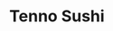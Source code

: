 ---
layout: place
title: "Tenno Sushi"
permalink: /california/los-angeles/tenno-sushi.html
stateAbbr: CA
stateName: California
cityName: Los Angeles
place_id: ChIJmRcbbTjGwoARNiMWogDPMc8
photos:
  - name: >-
      places/ChIJmRcbbTjGwoARNiMWogDPMc8/photos/AeeoHcJBvWo5wKI5rCOYWgmUCig2t0tmir7FjhsUGqQihPrqYJB9ghMusAhRSpZPx83PfREtC55vuRsEuLA5JpjA4KpKr6EkgsLQEsjtkvN6uYqyNX3OBn6T9pzhUVuozuS2JcmMuH_v2uFAJ2y8kphGAeAv0WVlvU3zj42LQ0FYBD6zVO6xnEpU0dxpjSy5YImhDyS2XdM13cIHl0x2eyFYeswRe5b_tSuk0F28VlMqyUUCa1uktNhDJRcCFY8Fm0MBndgxNpmCZYZkD86GRrLdc-YD0DbDGXhF4efwFQ5a8ZH4TQ
    widthPx: 4800
    heightPx: 3171
    authorAttributions:
      - displayName: Tenno Sushi
        uri: https://maps.google.com/maps/contrib/110592367299668195852
        photoUri: >-
          https://lh3.googleusercontent.com/a-/ALV-UjXlJt_ZIhTIbSDZW5f0pf5pU24ALecnxt5Xa0DLotGiUEXHvRI=s100-p-k-no-mo
    flagContentUri: >-
      https://www.google.com/local/imagery/report/?cb_client=maps_api_places.places_api&image_key=!1e10!2sAF1QipMhrXQs1t7q6ngyjU8P_64fIvfv2MfxErBkVqIv&hl=en-US
    googleMapsUri: >-
      https://www.google.com/maps/place//data=!3m4!1e2!3m2!1sAF1QipMhrXQs1t7q6ngyjU8P_64fIvfv2MfxErBkVqIv!2e10!4m2!3m1!1s0x80c2c6386d1b1799:0xcf31cf00a2162336
  - name: >-
      places/ChIJmRcbbTjGwoARNiMWogDPMc8/photos/AeeoHcJzNyVkEkdbLZ2tbGzw4fzi0Gt-XxZNATWxfQ6yRgfBuS5b0zImHg2QBjfCF9QXuppgy2bo9C8ljokZnrg-W3yqm4SaaeMLKLLkZG-PKCVY-oFZjh3BDBrptw6QPQIXzyoPDvo84wC2qYckx-zIAWGQ9qpAjSxHwDDRj4y9NBb8KNGznOzGLbTLjFMsSLiHZr66TiLRgDTHiUiGbLNlnpUvqusDJP_pMdJmHKbIYnb8KZDE2ZrnlXszys_mliTSG46cNkquqsutqeHOAUngsODzvuxruy-v6V5ilVLZrlwbqqVUulXNxorzXL5jTvtRWmgPEmlx9p0z3pnlPsy_KILfewHdFhTO7ac0L-kc8fvelWQXUWoyBtXRsCLADRlorYWFLgLZyith-SKwO-WuZGkxGaWGialTYf-phBKVPiYRPieM
    widthPx: 4032
    heightPx: 3024
    authorAttributions:
      - displayName: payman pakzad
        uri: https://maps.google.com/maps/contrib/102019273924614227471
        photoUri: >-
          https://lh3.googleusercontent.com/a/ACg8ocIFT86LjkvxTwtWJ8yKjr2COh5QMxkdLtNXeC3GAxNG5_i7kA=s100-p-k-no-mo
    flagContentUri: >-
      https://www.google.com/local/imagery/report/?cb_client=maps_api_places.places_api&image_key=!1e10!2sCIHM0ogKEICAgIDKvdyywQE&hl=en-US
    googleMapsUri: >-
      https://www.google.com/maps/place//data=!3m4!1e2!3m2!1sCIHM0ogKEICAgIDKvdyywQE!2e10!4m2!3m1!1s0x80c2c6386d1b1799:0xcf31cf00a2162336
  - name: >-
      places/ChIJmRcbbTjGwoARNiMWogDPMc8/photos/AeeoHcKPzuBdfuh86spDAIvcJRkjrg6AIV2nZF5rFQ1UpQjyhkAZNXqO35qSWWDzqJBa1KDjTrZIdxKZkjkbz8JIvano5X1se8_ZFmNtJkYUMF1t_8U6FDPrdOg4LRPEDB4hXIQIIdXFD1bt3SakLt7pcMmaakfMWGvgrL9bIc3OlCznAJGHyCX5gAuPNqDdDykRiDLzO3ObOKesZQ-mWyE6DAwyszDWLDHS3kt1patr49wlzgaoBeWEPoBY8vurkgk6Rc3U9ZhHrVf-ibkuLdBToW1CBYFd3ZBJlNbPMeINqK_kXJv1-CR1bKhA2MZOq5-Na_s7oBMXDa5Q5Kzp5y6Gm-5_24ZFz3jv8penymXPZYTGQPa7Ece82dnpM1axSzuaFeJXPQCd6zrpin6t785fairYzFwYl2NmxFO6RzMrR-FpVxU
    widthPx: 4000
    heightPx: 3000
    authorAttributions:
      - displayName: Abel Estrada
        uri: https://maps.google.com/maps/contrib/109655452965052462074
        photoUri: >-
          https://lh3.googleusercontent.com/a/ACg8ocInRkgJtkJMevzJWZJOfsD3CTTQeZdzcOQcJ3qaBqIZCN0UwQ=s100-p-k-no-mo
    flagContentUri: >-
      https://www.google.com/local/imagery/report/?cb_client=maps_api_places.places_api&image_key=!1e10!2sCIHM0ogKEICAgMDwkK7ByAE&hl=en-US
    googleMapsUri: >-
      https://www.google.com/maps/place//data=!3m4!1e2!3m2!1sCIHM0ogKEICAgMDwkK7ByAE!2e10!4m2!3m1!1s0x80c2c6386d1b1799:0xcf31cf00a2162336
  - name: >-
      places/ChIJmRcbbTjGwoARNiMWogDPMc8/photos/AeeoHcI5kE60YOtptMO-PBdVQo6z4m69axNiHMo6Z5FlTENwOpilKHoqtFuFiqKOEg7ocuxHUx5XlgnE7dXVy39L3RjosWZHJ3Otfl8lapvsQHdqIr1InmTJ1z5z68n2XMsITL_QUTiXhgnzKN3tRgeXNhoBCVV1uSRKJOBetvmMqRjHqMGycfqvvY3Alf9uYlKn1rnHIVjKzUZNWb7LjDCXjRFiAlivr87R4dpZDZ2nlJpM43DjEwK0VmibUUV30Ro0xi_qW9Q9flxw6sDBrw2r-sNt8qdnF1XRnE9kSO5DRDbsCQ
    widthPx: 4800
    heightPx: 3195
    authorAttributions:
      - displayName: Tenno Sushi
        uri: https://maps.google.com/maps/contrib/110592367299668195852
        photoUri: >-
          https://lh3.googleusercontent.com/a-/ALV-UjXlJt_ZIhTIbSDZW5f0pf5pU24ALecnxt5Xa0DLotGiUEXHvRI=s100-p-k-no-mo
    flagContentUri: >-
      https://www.google.com/local/imagery/report/?cb_client=maps_api_places.places_api&image_key=!1e10!2sAF1QipPNQXWRq7qR6ALjD3COVsoU3YzsuRqGo1UfRVzY&hl=en-US
    googleMapsUri: >-
      https://www.google.com/maps/place//data=!3m4!1e2!3m2!1sAF1QipPNQXWRq7qR6ALjD3COVsoU3YzsuRqGo1UfRVzY!2e10!4m2!3m1!1s0x80c2c6386d1b1799:0xcf31cf00a2162336
  - name: >-
      places/ChIJmRcbbTjGwoARNiMWogDPMc8/photos/AeeoHcL0atijlABp0fxDfCWQqsJ9f5coaNLDoiqS57_4_lHXxvyO_pElEbnuCEIBNAP_3yAm53e3baQ4pt-Ar5QxH_jMZDFLhobhoua8vmhSxEOMdiZWw9uxhQgJSyrspZcP7d4Xqb6ORkZ5Pa-KNT_4Tb91f9I2w613QqFZb1UEfyOCkko1kdxWn2kv5nON0Ah29E-d5Lbt9RMldWIO-eE2UYWVu9DtxpwkV8WIB4pkVW99Bk3tuA_MjVOb8STNGIAZlyda8NiJH3RcCjz9tyGlx6QAyL3wmDVqlSE94CVCztkigJ6pgzwhdqFWzFkz6vAcLayg4tNnxG7lNWicrHkU9G1SsAkmwBXeRiDNcNDQ_aq80r8PudMH7MGtBR9JVYIHJM3p5Dyp8AnThWuRN-h3g7bvMDB3DnJjWImZiRt_0Tz2QxMS
    widthPx: 4000
    heightPx: 3000
    authorAttributions:
      - displayName: Abel Estrada
        uri: https://maps.google.com/maps/contrib/109655452965052462074
        photoUri: >-
          https://lh3.googleusercontent.com/a/ACg8ocInRkgJtkJMevzJWZJOfsD3CTTQeZdzcOQcJ3qaBqIZCN0UwQ=s100-p-k-no-mo
    flagContentUri: >-
      https://www.google.com/local/imagery/report/?cb_client=maps_api_places.places_api&image_key=!1e10!2sCIHM0ogKEICAgMDwkK7BiAE&hl=en-US
    googleMapsUri: >-
      https://www.google.com/maps/place//data=!3m4!1e2!3m2!1sCIHM0ogKEICAgMDwkK7BiAE!2e10!4m2!3m1!1s0x80c2c6386d1b1799:0xcf31cf00a2162336
  - name: >-
      places/ChIJmRcbbTjGwoARNiMWogDPMc8/photos/AeeoHcIyeQiNBaS_i76f0EJ2-83mWuAL23WQdCGcPiQ03tmu4ANG3REsg-7ab0Ytrk5D_inpvU2JaZWjBorVOhBciZmwbQPgvif6NOx-7je67DyrDpX-u7AEMXeVEenCBZrA2Pgqh5mkTzc0KCmv_4uvLd5XI5ao6tPvmqe_glQD7RHx0B8R7MLbIRiz0LhvGf28NUS4Nc75omloQ_v98Js09fRYfD9wo_uFemeTFncL7FRRD_n_G_XT-CuySoqujLf8JLTRAJeVNKGEmx1L0jeNhahs0g1xwSXfkslIsGaRa8XJGO_jJQX1-_fJBx3_mHStNNgmDHXIx9bF40a3wYZOTWV8HWh8E3RmmaSoRShM8d1GegYLjbvtdy0v0CmlWmF05IPE73NOiPOOlUOO1lZxe2GkqjY1J6tbEsxTV5iF1S8s_w
    widthPx: 4000
    heightPx: 3000
    authorAttributions:
      - displayName: Valerie Rivera
        uri: https://maps.google.com/maps/contrib/117994692254154928257
        photoUri: >-
          https://lh3.googleusercontent.com/a/ACg8ocJr7YvpvrFJoEkOEFMrvl_orSdIwceTUL5qZ6Pmy0JrN1UD8Q=s100-p-k-no-mo
    flagContentUri: >-
      https://www.google.com/local/imagery/report/?cb_client=maps_api_places.places_api&image_key=!1e10!2sCIHM0ogKEICAgMCIscPvFQ&hl=en-US
    googleMapsUri: >-
      https://www.google.com/maps/place//data=!3m4!1e2!3m2!1sCIHM0ogKEICAgMCIscPvFQ!2e10!4m2!3m1!1s0x80c2c6386d1b1799:0xcf31cf00a2162336
  - name: >-
      places/ChIJmRcbbTjGwoARNiMWogDPMc8/photos/AeeoHcKN3qiwO4BTg6JH9QACyzAP_g4T7JdeW24SnsfWWWuIdUiC021clfVk56r-mSiiLshOdIfpMVkRifXINxq0FjDRJQC6vVVLqAFGssCHRuJhmgfSlewMvXJliJI-wThzWlIPYG4OyZa8fOO5o56Uv3lvw2dQnYBhqkS-6OK7pBCYcM_1HxHTz5YpWc8vf6da6QjsfeS2Y2UoAHwQNm2lhg8US5dXQ32jZHE5KnsufbXGpuSRkWJVbnlHU1O7pNtuWelI_XVjnrmI_nwGR9B-nl3IRGMTSF1nA9ldB_C-2uqSrS7V1GYI_pEGOVK22hUB20TLhzMSpZLBW0n4HBpWMkYU_iQtNFlm3bwyFd-jAtHHVfU-KCC-2izL54iNv7im3fIGsyW0eWOYD7eZXufTmB7OzI8rwJi5wOe9pddqRcTAxA
    widthPx: 4000
    heightPx: 3000
    authorAttributions:
      - displayName: Abel Estrada
        uri: https://maps.google.com/maps/contrib/109655452965052462074
        photoUri: >-
          https://lh3.googleusercontent.com/a/ACg8ocInRkgJtkJMevzJWZJOfsD3CTTQeZdzcOQcJ3qaBqIZCN0UwQ=s100-p-k-no-mo
    flagContentUri: >-
      https://www.google.com/local/imagery/report/?cb_client=maps_api_places.places_api&image_key=!1e10!2sCIHM0ogKEICAgMDwkK7BaA&hl=en-US
    googleMapsUri: >-
      https://www.google.com/maps/place//data=!3m4!1e2!3m2!1sCIHM0ogKEICAgMDwkK7BaA!2e10!4m2!3m1!1s0x80c2c6386d1b1799:0xcf31cf00a2162336
  - name: >-
      places/ChIJmRcbbTjGwoARNiMWogDPMc8/photos/AeeoHcLN74k2zvGsTv1HSVnjbXW1RyyiOMm9NeGEQf7J5B8OnkguiJqVWISgOSFwET_QBupU1EnMuy7zr5qdpoglfwykz_Ez4INBUv631VLwA8jsOuCXELSTXttj5weqjS20X1SWevLwZABZ63Mdn3aSClqfG7ODty_rc0HvgO8Y4NEDt2fyf1HtJisDprEE2IORpsfaXb3xo_jwVinyvwW6UQi9AQ1u4E820incTbnXb_U8HI0lJa6f5J7TLGclN4iK6geXS1u_PJxtlw7h63Ta_SNqOc0nH1N80c4lqYdrTprS9OVyg2HUuIjYCo4CPuViWDLXQdNnyPsdUqgibBDwSiGBjsxtLQbepm8xQjLZK_e-K2eFhHPwkL9f4CHODJnmkAbvwwbFJdSGytwqpab4o8ZE9f5sUq8b9W5ZhyiRU0AvrV4f
    widthPx: 3540
    heightPx: 4716
    authorAttributions:
      - displayName: Anish Thakkar (Doc Thakkar)
        uri: https://maps.google.com/maps/contrib/100632513839405797964
        photoUri: >-
          https://lh3.googleusercontent.com/a-/ALV-UjWnjcbzJ3aFKJ9D42lH6XhWs1v7P9juCvcllloTyKNR4nfoBgz8=s100-p-k-no-mo
    flagContentUri: >-
      https://www.google.com/local/imagery/report/?cb_client=maps_api_places.places_api&image_key=!1e10!2sCIHM0ogKEICAgMCwtK7r1AE&hl=en-US
    googleMapsUri: >-
      https://www.google.com/maps/place//data=!3m4!1e2!3m2!1sCIHM0ogKEICAgMCwtK7r1AE!2e10!4m2!3m1!1s0x80c2c6386d1b1799:0xcf31cf00a2162336
  - name: >-
      places/ChIJmRcbbTjGwoARNiMWogDPMc8/photos/AeeoHcL5Tj6b1HiSzAprpNSmnI96oTL6I00dQ6eH3NEMqXPx7dm9yvGjwAKfzImbMkToQ7mB0m3pMvLG_xK9xr6hs7bXk4PddqfLBqsBsTE83-PCbiDvoiIl3Kc7MVjjg0OPSUvhbZtIl9ycGQZGA_2A8mO42hRPy0E444p6fo829dOz51loNSOoTjJTUU5c4cktFtCIObFVD1Iewbp2nNkle5fHhMKMWCXkTBdEGZ2BANdV0BTsNBge9sVxJkywMoFnTHvbIONsKQBrpj2yBCAkaUnXTjhRef-RZRcztFZXCf3f7jNmxyafi9lHeSEH6YtHn6ppajluCPdRUSyBQ6S4Vt3ave2OiIejxq8hFrFgu8KJcQc4OefHa5nJ95rC7CRR_j04bLW0zB9L-PaMz4xce9cpS9hvLCS0ayq1RPeJ9XNfrUXt
    widthPx: 3024
    heightPx: 4032
    authorAttributions:
      - displayName: Lydia Cheng
        uri: https://maps.google.com/maps/contrib/107788647573598966694
        photoUri: >-
          https://lh3.googleusercontent.com/a-/ALV-UjVFHB_U6gdE25WZAuVb9zVpFjbCR_ndGc-Bub0w0UKH00k-3NsFaQ=s100-p-k-no-mo
    flagContentUri: >-
      https://www.google.com/local/imagery/report/?cb_client=maps_api_places.places_api&image_key=!1e10!2sCIHM0ogKEICAgIDr38Lf4AE&hl=en-US
    googleMapsUri: >-
      https://www.google.com/maps/place//data=!3m4!1e2!3m2!1sCIHM0ogKEICAgIDr38Lf4AE!2e10!4m2!3m1!1s0x80c2c6386d1b1799:0xcf31cf00a2162336
  - name: >-
      places/ChIJmRcbbTjGwoARNiMWogDPMc8/photos/AeeoHcKcNCOLA5_hypd6UxDKDd5hD2pzr3twjqKaqouptixJIwIJaSJCg8vcQtmHJS3gNC5XkyW6awk1sLWMfd9erbLg7rNug6XiH9BPlgh1B7wavvgms0IjLTvKJqsRF18z5ossspg8e5u29dFuwgzb9y0TPXIFdzG9QtydoC6AVwI-oGqZ_15rpgxuDXULwUUipuJCrPWOYki-Fhh-l5eYa3a9yAAlOQFBLAuc5oc0yFxZoP4UadUGIB7jiGiJb2xFNV95RwSKryVoqV0mRxnqvrpbfPApR5pWzU8C6PbiMz3pGiTCKcNgVOvjMRQwwA-HfrX3B-QmaLfusor529PL1Mxf9vOhhni9WfgoQyeoMGPFOzj48eA4XkrAVOSnbDmCDRz1OR6bp36cafPH2WDghSKdO0WEDrwe7UsjahMohTTo0g
    widthPx: 3600
    heightPx: 4800
    authorAttributions:
      - displayName: Christina Chic
        uri: https://maps.google.com/maps/contrib/107583999430329904619
        photoUri: >-
          https://lh3.googleusercontent.com/a-/ALV-UjUtqnF6q0Trd4--Irupu38cauEjHflp5zp-cqoYqUDxUzmN6lSi=s100-p-k-no-mo
    flagContentUri: >-
      https://www.google.com/local/imagery/report/?cb_client=maps_api_places.places_api&image_key=!1e10!2sCIHM0ogKEICAgMCgjMmyVw&hl=en-US
    googleMapsUri: >-
      https://www.google.com/maps/place//data=!3m4!1e2!3m2!1sCIHM0ogKEICAgMCgjMmyVw!2e10!4m2!3m1!1s0x80c2c6386d1b1799:0xcf31cf00a2162336
address: 207 S Central Ave, Los Angeles, CA 90012, USA
street: 207 S Central Ave
city: Los Angeles
state: CA
zip: '90012'
country: USA
neighborhood: Downtown Los Angeles
latitude: '34.047399'
longitude: '-118.239581'
accessibility_options:
  wheelchairAccessibleEntrance: true
  wheelchairAccessibleRestroom: true
  wheelchairAccessibleSeating: true
business_status: OPERATIONAL
name: Tenno Sushi
google_maps_links:
  directionsUri: >-
    https://www.google.com/maps/dir//''/data=!4m7!4m6!1m1!4e2!1m2!1m1!1s0x80c2c6386d1b1799:0xcf31cf00a2162336!3e0
  placeUri: https://maps.google.com/?cid=14929941841336214326
  writeAReviewUri: >-
    https://www.google.com/maps/place//data=!4m3!3m2!1s0x80c2c6386d1b1799:0xcf31cf00a2162336!12e1
  reviewsUri: >-
    https://www.google.com/maps/place//data=!4m4!3m3!1s0x80c2c6386d1b1799:0xcf31cf00a2162336!9m1!1b1
  photosUri: >-
    https://www.google.com/maps/place//data=!4m3!3m2!1s0x80c2c6386d1b1799:0xcf31cf00a2162336!10e5
primary_type: Sushi Restaurant
opening_hours:
  regular: null
  current: null
secondary_opening_hours:
  regular:
    weekdayDescriptions: null
    type: null
  current:
    weekdayDescriptions: null
    type: null
phone: (213) 625-0602
price_level: PRICE_LEVEL_MODERATE
price_range: $20 &ndash; $30
rating: '4.4'
rating_count: 1564
website: http://www.tennosushi.com/
description: null
reviews: null
parking_options: null
payment_options: null
allow_dogs: null
curbside_pickup: null
delivery: null
dine_in: null
good_for_children: null
good_for_groups: null
good_for_sports: null
live_music: null
menu_for_children: null
outdoor_seating: null
reservable: null
restroom: null
serves_beer: null
serves_breakfast: null
serves_brunch: null
serves_cocktails: null
serves_coffee: null
serves_dinner: null
serves_dessert: null
serves_lunch: null
serves_vegetarian_food: null
serves_wine: null
takeout: null

---
